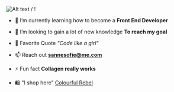 ![ Alt text](https://media.giphy.com/media/h408T6Y5GfmXBKW62l/giphy.gif) / ! [](https://media.giphy.com/media/h408T6Y5GfmXBKW62l/giphy.gif)


-   🌱  I’m currently learning how to become a  **Front End Developer**
    
-   👀  I’m looking to gain a lot of new knowledge  **To reach my  goal**
    
-   💬  Favorite Quote *"Code like a girl"*
    
-   📫  Reach out  **[sannesofie@me.com](mailto:nanu02d8@gmail.com)**
    
-   ⚡  Fun fact  **Collagen really works** 
-  🛍️   "I shop here" [Colourful Rebel](https://www.colourfulrebel.com)
